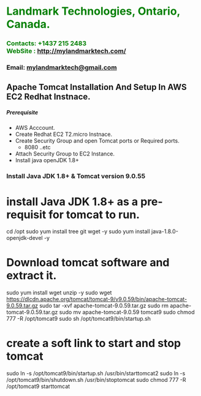 #  **<span style="color:green">Landmark Technologies, Ontario, Canada.</span>**
### **<span style="color:green">Contacts: +1437 215 2483<br> WebSite : <http://mylandmarktech.com/></span>**
### **Email: mylandmarktech@gmail.com**



## Apache Tomcat Installation And Setup In AWS EC2 Redhat Instnace.
##### Prerequisite
+ AWS Acccount.
+ Create Redhat EC2 T2.micro Instnace.
+ Create Security Group and open Tomcat ports or Required ports.
   + 8080 ..etc
+ Attach Security Group to EC2 Instance.
+ Install java openJDK 1.8+

### Install Java JDK 1.8+ & Tomcat version 9.0.55

# install Java JDK 1.8+ as a pre-requisit for tomcat to run.
cd /opt 
sudo yum install tree git wget -y
sudo yum install java-1.8.0-openjdk-devel -y
# Download tomcat software and extract it.
sudo yum install wget unzip -y
sudo wget https://dlcdn.apache.org/tomcat/tomcat-9/v9.0.59/bin/apache-tomcat-9.0.59.tar.gz
sudo tar -xvf apache-tomcat-9.0.59.tar.gz
sudo rm apache-tomcat-9.0.59.tar.gz
sudo mv apache-tomcat-9.0.59 tomcat9
sudo chmod 777 -R /opt/tomcat9
sudo sh /opt/tomcat9/bin/startup.sh
# create a soft link to start and stop tomcat
sudo ln -s /opt/tomcat9/bin/startup.sh /usr/bin/starttomcat2
sudo ln -s /opt/tomcat9/bin/shutdown.sh /usr/bin/stoptomcat
sudo chmod 777 -R /opt/tomcat9
starttomcat
```
